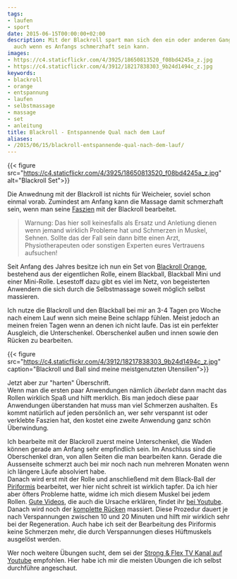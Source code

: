 ```yaml
---
tags:
- laufen
- sport
date: 2015-06-15T00:00:00+02:00
description: Mit der Blackroll spart man sich den ein oder anderen Gang zum Physiotherapeuten,
  auch wenn es Anfangs schmerzhaft sein kann.
images:
- https://c4.staticflickr.com/4/3925/18650813520_f08bd4245a_z.jpg
- https://c4.staticflickr.com/4/3912/18217838303_9b24d1494c_z.jpg
keywords: 
- blackroll
- orange
- entspannung
- laufen
- selbstmassage
- massage
- set
- anleitung
title: Blackroll - Entspannende Qual nach dem Lauf
aliases:
- /2015/06/15/blackroll-entspannende-qual-nach-dem-lauf/
---
```


{{< figure src="https://c4.staticflickr.com/4/3925/18650813520_f08bd4245a_z.jpg" alt="Blackroll Set">}}

Die Anwednung mit der Blackroll ist nichts für Weicheier, soviel schon einmal vorab. Zumindest am Anfang kann die Massage damit schmerzhaft sein, wenn man seine [Faszien](http://de.wikipedia.org/wiki/Faszie) mit der Blackroll bearbeitet.

> Warnung: Das hier soll keinesfalls als Ersatz und Anletiung dienen wenn jemand wirklich Probleme hat und Schmerzen in Muskel, Sehnen. Sollte das der Fall sein dann bitte einen Arzt, Physiotherapeuten oder sonstigen Experten eures Vertrauens aufsuchen!

Seit Anfang des Jahres besitze ich nun ein Set von [Blackroll Orange](https://www.blackroll-orange.de/), bestehend aus der eigentlichen Rolle, einem Blackball, Blackball Mini und einer Mini-Rolle. Lesestoff dazu gibt es viel im Netz, von begeisterten Anwendern die sich durch die Selbstmassage soweit möglich selbst massieren.

Ich nutze die Blackroll und den Blackball bei mir an 3-4 Tagen pro Woche nach einem Lauf wenn sich meine Beine schlapp fühlen. Meist jedoch an meinen freien Tagen wenn an denen ich nicht laufe. Das ist ein perfekter Ausgleich, die Unterschenkel. Oberschenkel außen und innen sowie den Rücken zu bearbeiten.

{{< figure src="https://c4.staticflickr.com/4/3912/18217838303_9b24d1494c_z.jpg" caption="Blackroll und Ball sind meine meistgenutzten Utensilien">}}

Jetzt aber zur "harten" Überschrift.  
Wenn man die ersten paar Anwendungen nämlich _überlebt_ dann macht das Rollen wirklich Spaß und hilft merklich. Bis man jedoch diese paar Anwendungen überstanden hat muss man viel Schmerzen aushalten. Es kommt natürlich auf jeden persönlich an, wer sehr verspannt ist oder verklebte Faszien hat, den kostet eine zweite Anwendung ganz schön Überwindung.

Ich bearbeite mit der Blackroll zuerst meine Unterschenkel, die Waden können gerade am Anfang sehr empfindlich sein. Im Anschluss sind die Oberschenkel dran, von allen Seiten die man bearbeiten kann. Gerade die Aussenseite schmerzt auch bei mir noch nach nun mehreren Monaten wenn ich längere Läufe absolviert habe.  
Danach wird erst mit der Rolle und anschließend mit dem Black-Ball der [Piriformis](https://de.wikipedia.org/wiki/Musculus_piriformis) bearbeitet, wer hier nicht schreit ist wirklich tapfer. Da ich hier aber öfters Probleme hatte, widme ich mich diesem Muskel bei jedem Rollen. [Gute Videos](https://www.youtube.com/watch?v=CJ0Tqmkyau0), die auch die Ursache erklären, findet ihr [bei Youtube](https://www.youtube.com/watch?v=guavrosMrRg).
Danach wird noch der [komplette Rücken](https://www.youtube.com/watch?v=Cr_wAIDqUbo) massiert. Diese Prozedur dauert je nach Verspannungen zwischen 10 und 20 Minuten und hilft mir wirklich sehr bei der Regeneration. Auch habe ich seit der Bearbeitung des Piriformis keine Schmerzen mehr, die durch Verspannungen dieses Hüftmuskels ausgelöst werden.

Wer noch weitere Übungen sucht, dem sei der [Strong & Flex TV Kanal auf Youtube](https://www.youtube.com/playlist?list=PLSqJFcLropvdh-4Tgvr0C1A2B3qPNmYS4) empfohlen. Hier habe ich mir die meisten Übungen die ich selbst durchführe angeschaut.


